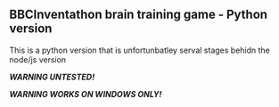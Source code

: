## BBCInventathon brain training game - Python version

This is a python version that is unfortunbatley serval stages behidn the node/js version

**_WARNING UNTESTED!_**

**_WARNING WORKS ON WINDOWS ONLY!_**
